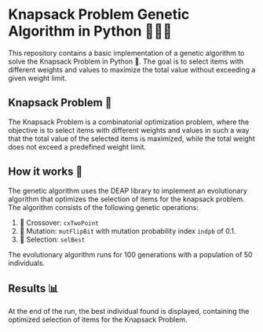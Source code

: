# Knapsack Problem Genetic Algorithm in Python 🎒🔧💡

This repository contains a basic implementation of a genetic algorithm to solve the Knapsack Problem in Python 🐍. The goal is to select items with different weights and values to maximize the total value without exceeding a given weight limit.

## Knapsack Problem 🎒

The Knapsack Problem is a combinatorial optimization problem, where the objective is to select items with different weights and values in such a way that the total value of the selected items is maximized, while the total weight does not exceed a predefined weight limit.

## How it works 🚀

The genetic algorithm uses the DEAP library to implement an evolutionary algorithm that optimizes the selection of items for the knapsack problem. The algorithm consists of the following genetic operations:

1. 🧬 Crossover: `cxTwoPoint`
2. 🦠 Mutation: `mutFlipBit` with mutation probability index `indpb` of 0.1.
3. 🎯 Selection: `selBest`

The evolutionary algorithm runs for 100 generations with a population of 50 individuals.

## Results 📊
At the end of the run, the best individual found is displayed, containing the optimized selection of items for the Knapsack Problem.